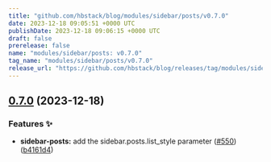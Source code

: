 ```yaml
---
title: "github.com/hbstack/blog/modules/sidebar/posts/v0.7.0"
date: 2023-12-18 09:05:51 +0000 UTC
publishDate: 2023-12-18 09:06:15 +0000 UTC
draft: false
prerelease: false
name: "modules/sidebar/posts: v0.7.0"
tag_name: "modules/sidebar/posts/v0.7.0"
release_url: "https://github.com/hbstack/blog/releases/tag/modules/sidebar/posts/v0.7.0"
---
```


## [0.7.0](https://github.com/hbstack/blog/compare/modules/sidebar/posts/v0.6.2...modules/sidebar/posts/v0.7.0) (2023-12-18)


### Features ✨

* **sidebar-posts:** add the sidebar.posts.list_style parameter ([#550](https://github.com/hbstack/blog/issues/550)) ([b4161d4](https://github.com/hbstack/blog/commit/b4161d41a9be2e68f2f6230482107c5e53cc230e))
